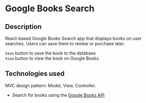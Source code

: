# Google Books Search

## Description

React-based Google Books Search app that displays books on user searches. Users can save them to review or purchase later.

`Save` button to save the book to the database.<br>
`View` button to view the book on Google Books.

## Technologies used

MVC design pattern: Model, View, Controller.

- Search for books using the [Google Books API](https://developers.google.com/books/)
